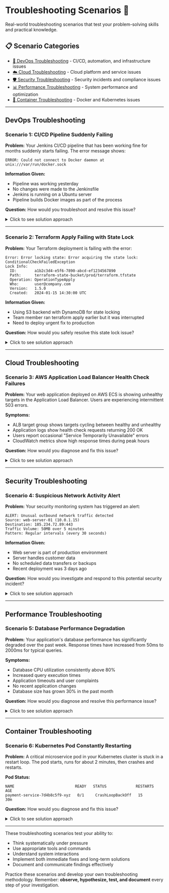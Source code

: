 # Troubleshooting Scenarios 🐛

Real-world troubleshooting scenarios that test your problem-solving skills and practical knowledge.

## 📋 Scenario Categories

- [🔧 DevOps Troubleshooting](#devops-troubleshooting) - CI/CD, automation, and infrastructure issues
- [☁️ Cloud Troubleshooting](#cloud-troubleshooting) - Cloud platform and service issues  
- [🛡️ Security Troubleshooting](#security-troubleshooting) - Security incidents and compliance issues
- [📊 Performance Troubleshooting](#performance-troubleshooting) - System performance and optimization
- [🐳 Container Troubleshooting](#container-troubleshooting) - Docker and Kubernetes issues

---

## DevOps Troubleshooting

### Scenario 1: CI/CD Pipeline Suddenly Failing

**Problem:**
Your Jenkins CI/CD pipeline that has been working fine for months suddenly starts failing. The error message shows:
```
ERROR: Could not connect to Docker daemon at unix:///var/run/docker.sock
```

**Information Given:**
- Pipeline was working yesterday
- No changes were made to the Jenkinsfile
- Jenkins is running on a Ubuntu server
- Pipeline builds Docker images as part of the process

**Question:** How would you troubleshoot and resolve this issue?

<details>
<summary>Click to see solution approach</summary>

**Troubleshooting Steps:**

1. **Check Docker Service Status:**
```bash
sudo systemctl status docker
sudo journalctl -u docker --since "1 hour ago"
```

2. **Verify Jenkins User Permissions:**
```bash
# Check if Jenkins user is in docker group
groups jenkins

# If not in docker group, add it
sudo usermod -aG docker jenkins
sudo systemctl restart jenkins
```

3. **Check Docker Socket Permissions:**
```bash
ls -la /var/run/docker.sock
# Should show: srw-rw---- 1 root docker /var/run/docker.sock
```

4. **Test Docker Access:**
```bash
# Test as Jenkins user
sudo -u jenkins docker ps
```

5. **Common Solutions:**
- Restart Docker service: `sudo systemctl restart docker`
- Restart Jenkins service: `sudo systemctl restart jenkins`
- Check disk space: `df -h` (Docker may fail if disk is full)
- Check for recent system updates that might have affected permissions

6. **Pipeline Fix:**
```groovy
// Add error handling to pipeline
pipeline {
    agent any
    stages {
        stage('Docker Build') {
            steps {
                script {
                    try {
                        sh 'docker --version'
                        sh 'docker build -t myapp .'
                    } catch (Exception e) {
                        echo "Docker error: ${e.getMessage()}"
                        sh 'sudo systemctl status docker'
                        error("Docker build failed")
                    }
                }
            }
        }
    }
}
```

</details>

---

### Scenario 2: Terraform Apply Failing with State Lock

**Problem:**
Your Terraform deployment is failing with the error:
```
Error: Error locking state: Error acquiring the state lock: ConditionalCheckFailedException
Lock Info:
  ID:        a1b2c3d4-e5f6-7890-abcd-ef1234567890
  Path:      terraform-state-bucket/prod/terraform.tfstate
  Operation: OperationTypeApply
  Who:       user@company.com
  Version:   1.5.0
  Created:   2024-01-15 14:30:00 UTC
```

**Information Given:**
- Using S3 backend with DynamoDB for state locking
- Team member ran terraform apply earlier but it was interrupted
- Need to deploy urgent fix to production

**Question:** How would you safely resolve this state lock issue?

<details>
<summary>Click to see solution approach</summary>

**Troubleshooting Steps:**

1. **Investigate the Lock:**
```bash
# Check who has the lock and when it was created
aws dynamodb get-item \
    --table-name terraform-state-lock \
    --key '{"LockID":{"S":"terraform-state-bucket/prod/terraform.tfstate-md5"}}' \
    --region us-west-2
```

2. **Verify if Process is Still Running:**
```bash
# Check if terraform process is still running on the machine
ps aux | grep terraform
# Contact the team member to confirm their process status
```

3. **Safe Resolution Options:**

**Option A: Force Unlock (if process confirmed dead):**
```bash
terraform force-unlock a1b2c3d4-e5f6-7890-abcd-ef1234567890
```

**Option B: Manual DynamoDB Cleanup:**
```bash
aws dynamodb delete-item \
    --table-name terraform-state-lock \
    --key '{"LockID":{"S":"terraform-state-bucket/prod/terraform.tfstate-md5"}}' \
    --region us-west-2
```

4. **Prevention Measures:**
```hcl
# Add backend configuration with shorter timeout
terraform {
  backend "s3" {
    bucket         = "terraform-state-bucket"
    key            = "prod/terraform.tfstate"
    region         = "us-west-2"
    dynamodb_table = "terraform-state-lock"
    encrypt        = true
    
    # Add lock timeout
    lock_timeout = "5m"
  }
}
```

5. **Team Process Improvements:**
- Implement terraform wrapper script with timeout
- Use CI/CD pipeline instead of manual runs
- Set up monitoring for long-running terraform processes
- Create runbook for lock resolution

</details>

---

## Cloud Troubleshooting

### Scenario 3: AWS Application Load Balancer Health Check Failures

**Problem:**
Your web application deployed on AWS ECS is showing unhealthy targets in the Application Load Balancer. Users are experiencing intermittent 503 errors.

**Symptoms:**
- ALB target group shows targets cycling between healthy and unhealthy
- Application logs show health check requests returning 200 OK
- Users report occasional "Service Temporarily Unavailable" errors
- CloudWatch metrics show high response times during peak hours

**Question:** How would you diagnose and fix this issue?

<details>
<summary>Click to see solution approach</summary>

**Troubleshooting Steps:**

1. **Check Target Group Health Check Configuration:**
```bash
aws elbv2 describe-target-health \
    --target-group-arn arn:aws:elasticloadbalancing:region:account:targetgroup/my-targets/1234567890abcdef

aws elbv2 describe-target-groups \
    --target-group-arns arn:aws:elasticloadbalancing:region:account:targetgroup/my-targets/1234567890abcdef
```

2. **Analyze Health Check Settings:**
```yaml
# Current settings that might be problematic:
health_check_interval_seconds: 30
health_check_timeout_seconds: 5
healthy_threshold_count: 2
unhealthy_threshold_count: 2
health_check_grace_period: 60

# Recommended adjustments:
health_check_interval_seconds: 15
health_check_timeout_seconds: 10
healthy_threshold_count: 2
unhealthy_threshold_count: 5  # More tolerant
health_check_grace_period: 300  # Longer grace period
```

3. **Check Application Performance:**
```bash
# Monitor ECS task CPU/Memory usage
aws ecs describe-services --cluster my-cluster --services my-service

# Check CloudWatch metrics
aws cloudwatch get-metric-statistics \
    --namespace AWS/ApplicationELB \
    --metric-name TargetResponseTime \
    --dimensions Name=LoadBalancer,Value=app/my-alb/1234567890abcdef \
    --start-time 2024-01-15T12:00:00Z \
    --end-time 2024-01-15T13:00:00Z \
    --period 300 \
    --statistics Average,Maximum
```

4. **Application-Level Debugging:**
```python
# Improve health check endpoint
from flask import Flask, jsonify
import psutil
import time

app = Flask(__name__)

@app.route('/health')
def health_check():
    start_time = time.time()
    
    # Check application dependencies
    checks = {
        'database': check_database_connection(),
        'memory_usage': psutil.virtual_memory().percent < 85,
        'cpu_usage': psutil.cpu_percent(interval=1) < 80,
        'disk_space': psutil.disk_usage('/').percent < 90
    }
    
    all_healthy = all(checks.values())
    response_time = time.time() - start_time
    
    return jsonify({
        'status': 'healthy' if all_healthy else 'unhealthy',
        'checks': checks,
        'response_time': response_time,
        'timestamp': time.time()
    }), 200 if all_healthy else 503

def check_database_connection():
    try:
        # Test database connection with timeout
        with connection_pool.get_connection(timeout=3) as conn:
            conn.execute("SELECT 1")
        return True
    except Exception:
        return False
```

5. **ECS Service Optimization:**
```json
{
  "family": "my-app",
  "cpu": "512",
  "memory": "1024",
  "healthCheck": {
    "command": ["CMD-SHELL", "curl -f http://localhost:8080/health || exit 1"],
    "interval": 30,
    "timeout": 10,
    "retries": 3,
    "startPeriod": 60
  },
  "containerDefinitions": [
    {
      "name": "app",
      "image": "my-app:latest",
      "cpu": 0,
      "memoryReservation": 512,
      "essential": true,
      "portMappings": [
        {
          "containerPort": 8080,
          "protocol": "tcp"
        }
      ]
    }
  ]
}
```

6. **Monitoring and Alerting:**
```yaml
# CloudWatch alarms
UnhealthyTargetAlarm:
  Type: AWS::CloudWatch::Alarm
  Properties:
    AlarmDescription: "ALB has unhealthy targets"
    MetricName: UnHealthyHostCount
    Namespace: AWS/ApplicationELB
    Statistic: Average
    Period: 300
    EvaluationPeriods: 2
    Threshold: 1
    ComparisonOperator: GreaterThanOrEqualToThreshold
```

</details>

---

## Security Troubleshooting

### Scenario 4: Suspicious Network Activity Alert

**Problem:**
Your security monitoring system has triggered an alert:
```
ALERT: Unusual outbound network traffic detected
Source: web-server-01 (10.0.1.15)
Destination: 185.234.72.89:443
Traffic Volume: 50MB over 5 minutes
Pattern: Regular intervals (every 30 seconds)
```

**Information Given:**
- Web server is part of production environment
- Server handles customer data
- No scheduled data transfers or backups
- Recent deployment was 3 days ago

**Question:** How would you investigate and respond to this potential security incident?

<details>
<summary>Click to see solution approach</summary>

**Incident Response Steps:**

1. **Immediate Containment Assessment:**
```bash
# Do NOT immediately disconnect - preserve evidence
# Document current time and take screenshots
# Check if this is isolated or widespread

# Quick check for obvious explanations
crontab -l  # Check for scheduled jobs
ps aux | grep -E "(curl|wget|rsync|scp)"  # Check for running transfers
netstat -tupln | grep :443  # Check current connections
```

2. **Evidence Collection:**
```bash
# Network analysis
sudo netstat -tupln > network_connections_$(date +%Y%m%d_%H%M%S).txt
sudo ss -tupln > socket_stats_$(date +%Y%m%d_%H%M%S).txt

# Process analysis
ps auxww > running_processes_$(date +%Y%m%d_%H%M%S).txt
top -b -n 1 > system_stats_$(date +%Y%m%d_%H%M%S).txt

# Check for recent file changes
find /var/www -type f -mtime -7 -ls > recent_file_changes.txt
find /etc -type f -mtime -7 -ls >> recent_file_changes.txt

# Memory dump (if suspected malware)
sudo dd if=/proc/kcore of=/tmp/memory_dump_$(date +%Y%m%d_%H%M%S).img bs=1M count=100
```

3. **Threat Intelligence:**
```bash
# Check destination IP reputation
# Use tools like VirusTotal, AbuseIPDB, etc.
dig -x 185.234.72.89  # Reverse DNS lookup
whois 185.234.72.89   # WHOIS information

# Check against threat intelligence feeds
curl -H "X-API-KEY: your-api-key" \
     "https://api.virustotal.com/api/v3/ip_addresses/185.234.72.89"
```

4. **Log Analysis:**
```bash
# Check system logs
sudo journalctl --since "2 hours ago" | grep -E "(185.234.72.89|unusual|error|failed)"

# Check web server logs
grep "185.234.72.89" /var/log/nginx/access.log
grep "185.234.72.89" /var/log/nginx/error.log

# Check authentication logs
grep -E "(ssh|sudo|su)" /var/log/auth.log | tail -50

# Application logs
grep -E "(error|exception|unusual)" /var/log/application/*.log
```

5. **Containment Decision Matrix:**
```yaml
high_confidence_malicious:
  actions:
    - "Immediately isolate server from network"
    - "Preserve memory dump"
    - "Contact incident response team"
    - "Begin forensic imaging"

medium_confidence:
  actions:
    - "Block outbound traffic to suspicious IP"
    - "Increase monitoring"
    - "Continue investigation"
    - "Prepare for isolation"

likely_benign:
  actions:
    - "Document findings"
    - "Continue monitoring"
    - "Update detection rules"
    - "Schedule security review"
```

6. **Network Isolation (if needed):**
```bash
# Block specific IP (temporary measure)
sudo iptables -A OUTPUT -d 185.234.72.89 -j DROP

# Or isolate entire server (preserve for forensics)
sudo iptables -P INPUT DROP
sudo iptables -P OUTPUT DROP
sudo iptables -P FORWARD DROP
sudo iptables -A INPUT -i lo -j ACCEPT
sudo iptables -A OUTPUT -o lo -j ACCEPT
```

7. **Communication Protocol:**
```yaml
immediate_notifications:
  - security_team@company.com
  - incident_commander@company.com
  - legal@company.com  # if customer data involved

status_updates:
  frequency: "Every 30 minutes"
  stakeholders:
    - Management
    - IT Operations
    - Legal (if applicable)
    - Customers (if confirmed breach)

documentation:
  incident_timeline: "Detailed chronology of events"
  evidence_log: "Chain of custody for all evidence"
  action_log: "All investigative and containment actions"
```

</details>

---

## Performance Troubleshooting

### Scenario 5: Database Performance Degradation

**Problem:**
Your application's database performance has significantly degraded over the past week. Response times have increased from 50ms to 2000ms for typical queries.

**Symptoms:**
- Database CPU utilization consistently above 80%
- Increased query execution times
- Application timeouts and user complaints
- No recent application changes
- Database size has grown 30% in the past month

**Question:** How would you diagnose and resolve this performance issue?

<details>
<summary>Click to see solution approach</summary>

**Troubleshooting Methodology:**

1. **Initial Assessment:**
```sql
-- Check current database metrics (PostgreSQL example)
SELECT 
    datname,
    numbackends,
    xact_commit,
    xact_rollback,
    blks_read,
    blks_hit,
    temp_files,
    temp_bytes
FROM pg_stat_database 
WHERE datname = 'production_db';

-- Check for blocking queries
SELECT 
    blocked_locks.pid AS blocked_pid,
    blocked_activity.usename AS blocked_user,
    blocking_locks.pid AS blocking_pid,
    blocking_activity.usename AS blocking_user,
    blocked_activity.query AS blocked_statement,
    blocking_activity.query AS current_statement_in_blocking_process
FROM pg_catalog.pg_locks blocked_locks
JOIN pg_catalog.pg_stat_activity blocked_activity ON blocked_activity.pid = blocked_locks.pid
JOIN pg_catalog.pg_locks blocking_locks ON blocking_locks.locktype = blocked_locks.locktype
JOIN pg_catalog.pg_stat_activity blocking_activity ON blocking_activity.pid = blocking_locks.pid
WHERE NOT blocked_locks.granted;
```

2. **Query Performance Analysis:**
```sql
-- Find slow queries (requires pg_stat_statements extension)
SELECT 
    query,
    calls,
    total_time,
    mean_time,
    rows,
    100.0 * shared_blks_hit / nullif(shared_blks_hit + shared_blks_read, 0) AS hit_percent
FROM pg_stat_statements 
ORDER BY total_time DESC 
LIMIT 20;

-- Check table statistics
SELECT 
    schemaname,
    tablename,
    attname,
    n_distinct,
    correlation,
    most_common_vals
FROM pg_stats 
WHERE tablename IN ('users', 'orders', 'products')
ORDER BY tablename, attname;
```

3. **Index Analysis:**
```sql
-- Find missing indexes
SELECT 
    schemaname,
    tablename,
    seq_scan,
    seq_tup_read,
    idx_scan,
    idx_tup_fetch,
    seq_tup_read / seq_scan AS avg_seq_tup_read
FROM pg_stat_user_tables 
WHERE seq_scan > 0
ORDER BY seq_tup_read DESC;

-- Check index usage
SELECT 
    indexrelname,
    idx_tup_read,
    idx_tup_fetch,
    idx_scan,
    pg_size_pretty(pg_relation_size(indexrelid)) AS size
FROM pg_stat_user_indexes
ORDER BY idx_scan DESC;

-- Unused indexes
SELECT 
    indexrelname,
    pg_size_pretty(pg_relation_size(indexrelid)) AS size
FROM pg_stat_user_indexes 
WHERE idx_scan = 0 
    AND idx_tup_read = 0 
    AND idx_tup_fetch = 0;
```

4. **System Resource Analysis:**
```bash
# I/O analysis
iostat -x 1 10

# Memory usage
free -h
cat /proc/meminfo | grep -E "(MemTotal|MemFree|Buffers|Cached)"

# Check for disk space issues
df -h
du -sh /var/lib/postgresql/

# Check database connections
netstat -an | grep :5432 | wc -l
```

5. **Database Configuration Review:**
```sql
-- Check important PostgreSQL settings
SELECT name, setting, unit, context 
FROM pg_settings 
WHERE name IN (
    'shared_buffers',
    'work_mem',
    'maintenance_work_mem',
    'effective_cache_size',
    'checkpoint_segments',
    'wal_buffers',
    'random_page_cost'
);

-- Check for auto-vacuum settings
SELECT 
    schemaname,
    tablename,
    last_vacuum,
    last_autovacuum,
    last_analyze,
    last_autoanalyze,
    vacuum_count,
    autovacuum_count
FROM pg_stat_user_tables
ORDER BY last_autovacuum NULLS LAST;
```

6. **Optimization Solutions:**

**Immediate Actions:**
```sql
-- Update table statistics
ANALYZE;

-- Manual vacuum if auto-vacuum is behind
VACUUM VERBOSE users;
VACUUM VERBOSE orders;

-- Kill long-running queries if necessary
SELECT pg_terminate_backend(pid) 
FROM pg_stat_activity 
WHERE state = 'active' 
    AND query_start < now() - interval '1 hour'
    AND query NOT LIKE '%pg_stat_activity%';
```

**Index Optimization:**
```sql
-- Add missing indexes based on analysis
CREATE INDEX CONCURRENTLY idx_orders_user_id_created_at 
ON orders (user_id, created_at);

CREATE INDEX CONCURRENTLY idx_products_category_status 
ON products (category_id, status) 
WHERE status = 'active';

-- Drop unused indexes
DROP INDEX IF EXISTS old_unused_index;
```

**Configuration Tuning:**
```sql
-- Optimize PostgreSQL configuration
ALTER SYSTEM SET shared_buffers = '256MB';
ALTER SYSTEM SET work_mem = '4MB';
ALTER SYSTEM SET maintenance_work_mem = '64MB';
ALTER SYSTEM SET effective_cache_size = '1GB';
ALTER SYSTEM SET checkpoint_completion_target = 0.7;

-- Apply changes
SELECT pg_reload_conf();
```

7. **Monitoring Setup:**
```python
# Application monitoring
import time
import logging
from contextlib import contextmanager

@contextmanager
def query_timer(query_name):
    start_time = time.time()
    try:
        yield
    finally:
        duration = time.time() - start_time
        if duration > 1.0:  # Log slow queries
            logging.warning(f"Slow query detected: {query_name} took {duration:.2f}s")

# Usage
with query_timer("user_orders_query"):
    results = db.execute("SELECT * FROM orders WHERE user_id = %s", [user_id])
```

8. **Prevention Measures:**
```yaml
monitoring_setup:
  database_metrics:
    - query_execution_time
    - connection_count
    - buffer_hit_ratio
    - index_usage_stats
    
  alerting_thresholds:
    slow_query_threshold: "1 second"
    connection_pool_usage: "80%"
    buffer_hit_ratio: "< 95%"
    
  regular_maintenance:
    - weekly_vacuum_analyze
    - monthly_index_review
    - quarterly_performance_review
```

</details>

---

## Container Troubleshooting

### Scenario 6: Kubernetes Pod Constantly Restarting

**Problem:**
A critical microservice pod in your Kubernetes cluster is stuck in a restart loop. The pod starts, runs for about 2 minutes, then crashes and restarts.

**Pod Status:**
```
NAME                           READY   STATUS             RESTARTS   AGE
payment-service-7d4b8c5f9-xyz   0/1     CrashLoopBackOff   15         30m
```

**Question:** How would you diagnose and fix this issue?

<details>
<summary>Click to see solution approach</summary>

**Troubleshooting Steps:**

1. **Gather Initial Information:**
```bash
# Get pod details
kubectl describe pod payment-service-7d4b8c5f9-xyz -n production

# Check pod logs (current and previous)
kubectl logs payment-service-7d4b8c5f9-xyz -n production
kubectl logs payment-service-7d4b8c5f9-xyz -n production --previous

# Check events
kubectl get events -n production --sort-by=.metadata.creationTimestamp
```

2. **Analyze Pod Configuration:**
```bash
# Get deployment configuration
kubectl get deployment payment-service -n production -o yaml

# Check resource limits and requests
kubectl top pod payment-service-7d4b8c5f9-xyz -n production

# Check node resources
kubectl describe node $(kubectl get pod payment-service-7d4b8c5f9-xyz -n production -o jsonpath='{.spec.nodeName}')
```

3. **Common Root Causes and Solutions:**

**Memory/CPU Limits Issue:**
```yaml
# Check if pod is being OOMKilled
apiVersion: apps/v1
kind: Deployment
metadata:
  name: payment-service
spec:
  template:
    spec:
      containers:
      - name: payment-service
        image: payment-service:v1.2.0
        resources:
          requests:
            memory: "256Mi"
            cpu: "100m"
          limits:
            memory: "512Mi"  # Increase if OOMKilled
            cpu: "500m"
        # Add memory leak detection
        env:
        - name: JAVA_OPTS
          value: "-Xmx400m -XX:+HeapDumpOnOutOfMemoryError"
```

**Health Check Configuration:**
```yaml
# Fix aggressive health checks
apiVersion: apps/v1
kind: Deployment
spec:
  template:
    spec:
      containers:
      - name: payment-service
        livenessProbe:
          httpGet:
            path: /health
            port: 8080
          initialDelaySeconds: 60  # Increased startup time
          periodSeconds: 30        # Less frequent checks
          timeoutSeconds: 10       # Longer timeout
          failureThreshold: 5      # More tolerant
        readinessProbe:
          httpGet:
            path: /ready
            port: 8080
          initialDelaySeconds: 30
          periodSeconds: 10
          timeoutSeconds: 5
          failureThreshold: 3
```

4. **Application-Level Debugging:**
```bash
# Execute into running container (if possible)
kubectl exec -it payment-service-7d4b8c5f9-xyz -n production -- /bin/bash

# Check application configuration
kubectl exec payment-service-7d4b8c5f9-xyz -n production -- env | grep -E "(DB_|REDIS_|API_)"

# Check file system issues
kubectl exec payment-service-7d4b8c5f9-xyz -n production -- df -h
kubectl exec payment-service-7d4b8c5f9-xyz -n production -- ls -la /tmp
```

5. **Dependency Checks:**
```bash
# Check if dependent services are available
kubectl get svc -n production
kubectl get endpoints payment-db -n production

# Test network connectivity
kubectl run debug-pod --image=nicolaka/netshoot -it --rm -- /bin/bash
# From debug pod:
nslookup payment-db.production.svc.cluster.local
telnet payment-db.production.svc.cluster.local 5432
```

6. **Debug Container Method:**
```yaml
# Add debug container to existing pod (Kubernetes 1.23+)
apiVersion: v1
kind: Pod
metadata:
  name: payment-service-debug
spec:
  shareProcessNamespace: true
  containers:
  - name: payment-service
    image: payment-service:v1.2.0
  - name: debug
    image: nicolaka/netshoot
    command: ["/bin/bash"]
    stdin: true
    tty: true
    securityContext:
      capabilities:
        add: ["SYS_PTRACE"]
```

7. **Application Configuration Fix:**
```python
# Improve application startup and health checks
import logging
import signal
import sys
from flask import Flask, jsonify

app = Flask(__name__)

# Graceful shutdown handling
def signal_handler(sig, frame):
    logging.info('Graceful shutdown initiated')
    # Cleanup code here
    sys.exit(0)

signal.signal(signal.SIGTERM, signal_handler)
signal.signal(signal.SIGINT, signal_handler)

@app.route('/health')
def health_check():
    try:
        # Check critical dependencies
        db_status = check_database()
        redis_status = check_redis()
        
        if db_status and redis_status:
            return jsonify({"status": "healthy"}), 200
        else:
            return jsonify({
                "status": "unhealthy",
                "database": db_status,
                "redis": redis_status
            }), 503
    except Exception as e:
        logging.error(f"Health check failed: {e}")
        return jsonify({"status": "error", "message": str(e)}), 503

@app.route('/ready')
def readiness_check():
    # Lighter check for readiness
    return jsonify({"status": "ready"}), 200

if __name__ == '__main__':
    # Allow time for dependencies to start
    import time
    time.sleep(10)
    
    app.run(host='0.0.0.0', port=8080)
```

8. **Monitoring and Prevention:**
```yaml
# Enhanced monitoring
apiVersion: v1
kind: ConfigMap
metadata:
  name: prometheus-config
data:
  prometheus.yml: |
    scrape_configs:
    - job_name: 'payment-service'
      kubernetes_sd_configs:
      - role: pod
        namespaces:
          names: ['production']
      relabel_configs:
      - source_labels: [__meta_kubernetes_pod_label_app]
        action: keep
        regex: payment-service
      - source_labels: [__meta_kubernetes_pod_container_port_name]
        action: keep
        regex: metrics

---
# Add alerting rules
apiVersion: monitoring.coreos.com/v1
kind: PrometheusRule
metadata:
  name: payment-service-alerts
spec:
  groups:
  - name: payment-service
    rules:
    - alert: PaymentServiceHighRestarts
      expr: increase(kube_pod_container_status_restarts_total{pod=~"payment-service.*"}[15m]) > 3
      for: 0m
      labels:
        severity: critical
      annotations:
        summary: "Payment service pod restarting frequently"
        description: "Pod {{ $labels.pod }} has restarted {{ $value }} times in the last 15 minutes"
```

</details>

---

These troubleshooting scenarios test your ability to:
- Think systematically under pressure
- Use appropriate tools and commands
- Understand system interactions
- Implement both immediate fixes and long-term solutions
- Document and communicate findings effectively

Practice these scenarios and develop your own troubleshooting methodology. Remember: **observe, hypothesize, test, and document** every step of your investigation.